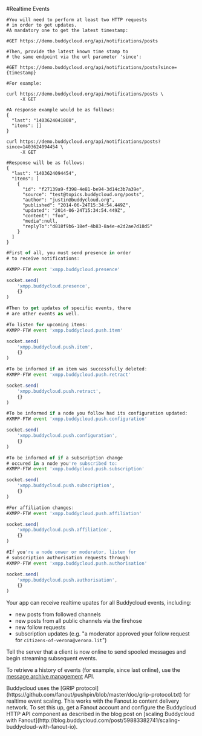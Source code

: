 #Realtime Events

```shell
#You will need to perform at least two HTTP requests
# in order to get updates.
#A mandatory one to get the latest timestamp:

#GET https://demo.buddycloud.org/api/notifications/posts

#Then, provide the latest known time stamp to
# the same endpoint via the url parameter 'since':

#GET https://demo.buddycloud.org/api/notifications/posts?since={timestamp}

#For example:

curl https://demo.buddycloud.org/api/notifications/posts \
     -X GET

#A response example would be as follows:
{
  "last": "1403624041808",
  "items": []
}

curl https://demo.buddycloud.org/api/notifications/posts?since=1403624094454 \
     -X GET

#Response will be as follows:
{
  "last": "1403624094454",
  "items": [
    {
      "id": "f27139a9-f398-4e81-be94-3d14c3b7a39e",
      "source": "test@topics.buddycloud.org/posts",
      "author": "justin@buddycloud.org",
      "published": "2014-06-24T15:34:54.449Z",
      "updated": "2014-06-24T15:34:54.449Z",
      "content": "foo",
      "media":null,
      "replyTo":"d818f9b6-18ef-4b83-8a4e-e2d2ae7d18d5"
    }
  ]
}
```

```javascript
#First of all, you must send presence in order
# to receive notifications:

#XMPP-FTW event 'xmpp.buddycloud.presence'

socket.send(
    'xmpp.buddycloud.presence',
    {}
)

#Then to get updates of specific events, there
# are other events as well.

#To listen for upcoming items:
#XMPP-FTW event 'xmpp.buddycloud.push.item'

socket.send(
    'xmpp.buddycloud.push.item',
    {}
)

#To be informed if an item was successfully deleted:
#XMPP-FTW event 'xmpp.buddycloud.push.retract'

socket.send(
    'xmpp.buddycloud.push.retract',
    {}
)

#To be informed if a node you follow had its configuration updated:
#XMPP-FTW event 'xmpp.buddycloud.push.configuration'

socket.send(
    'xmpp.buddycloud.push.configuration',
    {}
)

#To be informed of if a subscription change
# occured in a node you're subscribed to:
#XMPP-FTW event 'xmpp.buddycloud.push.subscription'

socket.send(
    'xmpp.buddycloud.push.subscription',
    {}
)

#For affiliation changes:
#XMPP-FTW event 'xmpp.buddycloud.push.affiliation'

socket.send(
    'xmpp.buddycloud.push.affiliation',
    {}
)

#If you're a node onwer or moderator, listen for
# subscription authorisation requests through:
#XMPP-FTW event 'xmpp.buddycloud.push.authorisation'

socket.send(
    'xmpp.buddycloud.push.authorisation',
    {}
)
```

Your app can receive realtime upates for all Buddycloud events, including:

* new posts from followed channels
* new posts from all public channels via the firehose
* new follow requests
* subscription updates (e.g. "a moderator approved your follow request for `citizens-of-verona@verona.lit`")

Tell the server that a client is now online to send spooled messages and begin streaming subsequent events.

To retrieve a history of events (for example, since last online), use the [message archive management](#retrieve-message-history) API. 

<aside>Buddycloud uses the [GRIP protocol](https://github.com/fanout/pushpin/blob/master/doc/grip-protocol.txt) for realtime event scaling. This works with the Fanout.io content delivery network. To set this up, get a Fanout account and configure the Buddycloud HTTP API component as described in the blog post on [scaling Buddycloud with Fanout](http://blog.buddycloud.com/post/59883382741/scaling-buddycloud-with-fanout-io).</aside>
